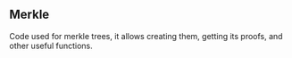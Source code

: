 ## Merkle

Code used for merkle trees, it allows creating them, getting its proofs, and other useful functions.